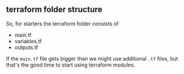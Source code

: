 ## terraform folder structure

So, for starters the terraform folder consists of 
* main.tf 
* variables.tf 
* outputs.tf

If the `main.tf` file gets bigger than we might use additional `.tf` files, but that's the good time to start using 
terraform modules.